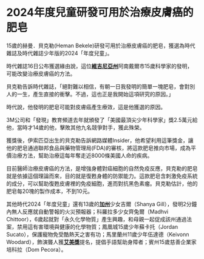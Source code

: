 2024年度兒童研發可用於治療皮膚癌的肥皂
=============





15歲的赫曼．貝克勒(Heman Bekele)研發可用於治療皮膚癌的肥皂，獲選為時代雜誌及時代雜誌少年版的2024「年度兒童」。

時代雜誌16日公布獲選緣由說，這位[**維吉尼亞州**](https://www.worldjournal.com/search/tagging/8877/%E7%B6%AD%E5%90%89%E5%B0%BC%E4%BA%9E%E5%B7%9E)阿南戴爾市15歲科學家的發明，可能改變治療皮膚癌的方法。

貝克勒告訴時代雜誌，「絕對難以相信，有朝一日我發明的簡單一塊肥皂，會對別人的一生，產生直接的衝擊。不過，這也正是我開始這項研究的原因。」

時代說，他發明的肥皂可能對皮膚癌產生療效，這是他獲選的原因。

3M公司和「發現」教育頻道去年就頒發了「美國最頂尖少年科學家」獎2.5萬元給他，當時才14歲的他，擊敗其他九名競爭對手，獲此殊榮。

獲獎後，伊索匹亞出生的貝克勒告訴網路媒體Insider，他希望利用這筆獎金，讓他的肥皂通過聯邦食品與藥物管理局(FDA)的審核，將這款肥皂推向市場，成為平價治療方法，幫助治療這每年奪走近8000條美國人命的疾病。

目前醫師治療皮膚癌的方法，是增強身體對癌細胞的自然免疫反應，貝克勒的肥皂就是依據這個理論而來，目的就是復甦身體的防禦能力。這款肥皂含刺激免疫系統的成分，可以幫助復甦皮膚裡的免疫細胞，進而對抗黑色素瘤。貝克勒估計，他的肥皂每20塊的製作成本，不到10元。

其他時代2024「年度兒童」還有13歲的[**加州**](https://www.worldjournal.com/search/tagging/8877/%E5%8A%A0%E5%B7%9E)少女吉爾（Shanya Gill），發明2分鐘內無人反應就自動警報的火災預報器；科羅拉多少女齊兔爾（Madhvi Chittoor），6歲起就對「永久化學物質」產生興趣，和母親一起促成該州通過法案，禁用這有害環境與健康的化學物質；鳳凰城15歲少年蘇卡托（Jordan Sucato），保護寵物免受酷熱天之害有功；馬里蘭州11歲少年伍達德（Keivonn Woodard），飾演聾人獲[**艾美獎**](https://www.worldjournal.com/search/tagging/8877/%E8%89%BE%E7%BE%8E%E7%8D%8E)提名，提倡手語幫助身障者；賓州15歲慈善企業家培科拉（Dom Pecora）。
